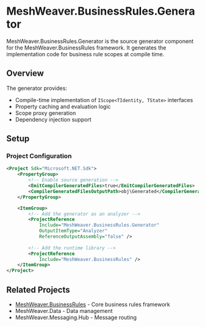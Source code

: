 # MeshWeaver.BusinessRules.Generator

MeshWeaver.BusinessRules.Generator is the source generator component for the MeshWeaver.BusinessRules framework. It generates the implementation code for business rule scopes at compile time.

## Overview

The generator provides:
- Compile-time implementation of `IScope<TIdentity, TState>` interfaces
- Property caching and evaluation logic
- Scope proxy generation
- Dependency injection support

## Setup

### Project Configuration

```xml
<Project Sdk="Microsoft.NET.Sdk">
    <PropertyGroup>
        <!-- Enable source generation -->
        <EmitCompilerGeneratedFiles>true</EmitCompilerGeneratedFiles>
        <CompilerGeneratedFilesOutputPath>obj\Generated</CompilerGeneratedFilesOutputPath>
    </PropertyGroup>

    <ItemGroup>
        <!-- Add the generator as an analyzer -->
        <ProjectReference 
            Include="MeshWeaver.BusinessRules.Generator" 
            OutputItemType="Analyzer" 
            ReferenceOutputAssembly="false" />
        
        <!-- Add the runtime library -->
        <ProjectReference 
            Include="MeshWeaver.BusinessRules" />
    </ItemGroup>
</Project>
```


## Related Projects

- [MeshWeaver.BusinessRules](../MeshWeaver.BusinessRules/README.md) - Core business rules framework
- MeshWeaver.Data - Data management
- MeshWeaver.Messaging.Hub - Message routing
